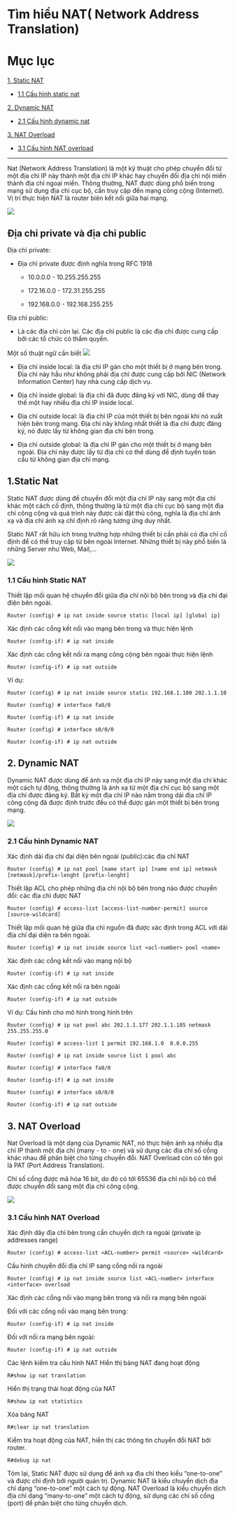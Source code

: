 # Tìm hiểu NAT( Network Address Translation)

# Mục lục 

[1. Static NAT](#1)

- [ 1.1 Cấu hình static nat](#1.1)

[2. Dynamic NAT](#2)

- [2.1 Cấu hình dynamic nat](#2.1)

[3. NAT Overload](#3)

- [3.1 Cấu hình NAT overload ](#3.1)


---

Nat (Network Address Translation) là một kỹ thuật cho phép chuyển đổi từ một địa chỉ IP này thành một địa chỉ IP khác hay chuyển đổi địa chỉ nội miền thành địa chỉ ngoại miền. Thông thường, NAT được dùng phổ biến trong mạng sử dụng địa chỉ cục bộ, cần truy cập đến mạng công cộng (Internet). Vị trí thực hiện NAT là router biên kết nối giữa hai mạng.

![](natimg/nat.png)

## Địa chỉ private và địa chỉ public
Địa chỉ private:
- Địa chỉ private được định nghĩa trong RFC 1918

    - 10.0.0.0 - 10.255.255.255

    - 172.16.0.0 - 172.31.255.255

    - 192.168.0.0 - 192.168.255.255

Địa chỉ public:
- Là các địa chỉ còn lại. Các địa chỉ public là các địa chỉ được cung cấp bởi các tổ chức có thẩm quyền.


Một số thuật ngữ cần biết
![](natimg/detail.png)

- Địa chỉ inside local: là địa chỉ IP gán cho một thiết bị ở mạng bên trong. Địa chỉ này hầu như không phải địa chỉ được cung cấp bởi NIC (Network Information Center) hay nhà cung cấp dịch vụ.

- Địa chỉ inside global: là địa chỉ đã được đăng ký với NIC, dùng để thay thế một hay nhiều địa chỉ IP inside local.

- Địa chỉ outside local: là địa chỉ IP của một thiết bị bên ngoài khi nó xuất hiện bên trong mạng. Địa chỉ này không nhất thiết là địa chỉ được đăng ký, nó được lấy từ không gian địa chỉ bên trong.

- Địa chỉ outside global: là địa chỉ IP gán cho một thiết bị ở mạng bên ngoài. Địa chỉ này được lấy từ địa chỉ có thể dùng để định tuyến toàn cầu từ không gian địa chỉ mạng.


## <a name="1"> 1.Static Nat </a>
Static NAT được dùng để chuyển đổi một địa chỉ IP này sang một địa chỉ khác một cách cố định, thông thường là từ một địa chỉ cục bộ sang một địa chỉ công cộng và quá trình này được cài đặt thủ công, nghĩa là địa chỉ ánh xạ và địa chỉ ánh xạ chỉ định rõ ràng tương ứng duy nhất.

Static NAT rất hữu ích trong trường hợp những thiết bị cần phải có địa chỉ cố định để có thể truy cập từ bên ngoài Internet. Những thiết bị này phổ biến là những Server như Web, Mail,...

![](natimg/static.png)

<a name ="1.1"></a>
### 1.1 Cấu hình Static NAT

Thiết lập mối quan hệ chuyển đổi giữa địa chỉ nội bộ bên trong và địa chỉ đại điện bên ngoài.

`Router (config) # ip nat inside source static [local ip] [global ip]`

Xác định các cổng kết nối vào mạng bên trong và thực hiện lệnh

`Router (config-if) # ip nat inside`

Xác định các cổng kết nối ra mạng công cộng bên ngoài thực hiện lệnh

`Router (config-if) # ip nat outside`

Ví dụ:


```
Router (config) # ip nat inside source static 192.168.1.100 202.1.1.10

Router (config) # interface fa0/0

Router (config-if) # ip nat inside

Router (config) # interface s0/0/0

Router (config-if) # ip nat outside
```

<a name ="2"></a>
## 2. Dynamic NAT

Dynamic NAT được dùng để ánh xạ một địa chỉ IP này sang một địa chỉ khác một cách tự động, thông thường là ánh xạ từ một địa chỉ cục bộ sang một địa chỉ được đăng ký. Bất kỳ một địa chỉ IP nào nằm trong dải địa chỉ IP công cộng đã được định trước đều có thể được gán một thiết bị bên trong mạng.

![](natimg/dynamic.png)

<a name ="2.1"></a>
### 2.1 Cấu hình Dynamic NAT
Xác định dải địa chỉ đại diện bên ngoài (public):các địa chỉ NAT

`Router (config) # ip nat pool [name start ip] [name end ip] netmask [netmask]/prefix-lenght [prefix-lenght]`

Thiết lập ACL cho phép những địa chỉ nội bộ bên trong nào được chuyển đổi: các địa chỉ được NAT

`Router (config) # access-list [access-list-number-permit] source [source-wildcard]`

Thiết lập mối quan hệ giữa địa chỉ nguồn đã được xác định trong ACL với dải địa chỉ đại diện ra bên ngoài.

`Router (config) # ip nat inside source list <acl-number> pool <name>`

Xác định các cổng kết nối vào mạng nội bộ

`Router (config-if) # ip nat inside`

Xác định các cổng kết nối ra bên ngoài

`Router (config-if) # ip nat outside`

Ví dụ: Cấu hình cho mô hình trong hình trên

```
Router (config) # ip nat pool abc 202.1.1.177 202.1.1.185 netmask 255.255.255.0

Router (config) # access-list 1 permit 192.168.1.0  0.0.0.255

Router (config) # ip nat inside source list 1 pool abc

Router (config) # interface fa0/0

Router (config-if) # ip nat inside

Router (config) # interface s0/0/0

Router (config-if) # ip nat outside
```

<a name ="3"></a>
## 3. NAT Overload
Nat Overload là một dạng của Dynamic NAT, nó thực hiện ánh xạ nhiều địa chỉ IP thành một địa chỉ (many - to - one) và sử dụng các địa chỉ số cổng khác nhau để phân biệt cho từng chuyển đổi. NAT Overload còn có tên gọi là PAT (Port Address Translation).

Chỉ số cổng được mã hóa 16 bit, do đó có tới 65536 địa chỉ nội bộ có thể được chuyển đổi sang một địa chỉ công cộng.

![](natimg/overload.png)


<a name ="3.1"></a>
### 3.1 Cấu hình NAT Overload
Xác định dãy địa chỉ bên trong cần chuyển dịch ra ngoài (private ip addresses range)

`Router (config) # access-list <ACL-number> permit <source> <wildcard>`

Cấu hình chuyển đổi địa chỉ IP sang cổng nối ra ngoài

`Router (config) # ip nat inside source list <ACL-number> interface <interface> overload`

Xác định các cổng nối vào mạng bên trong và nối ra mạng bên ngoài

Đối với các cổng nối vào mạng bên trong:

`Router (config-if) # ip nat inside`

Đối với nối ra mạng bên ngoài:

`Router (config-if) # ip nat outside`

Các lệnh kiểm tra cấu hình NAT
Hiển thị bảng NAT đang hoạt động

`R#show ip nat translation`

Hiển thị trạng thái hoạt động của NAT

`R#show ip nat statistics`

Xóa bảng NAT

`R#clear ip nat translation`

Kiểm tra hoạt động của NAT, hiển thị các thông tin chuyển đổi NAT bởi router.

`R#debug ip nat`

Tóm lại, Static NAT được sử dụng để ánh xạ địa chỉ theo kiểu “one-to-one” và được chỉ định bởi người quản trị. Dynamic NAT là kiểu chuyển dịch địa chỉ dạng “one-to-one” một cách tự động. NAT Overload là kiểu chuyển dịch địa chỉ dạng “many-to-one” một cách tự động, sử dụng các chỉ số cổng (port) để phân biệt cho từng chuyển dịch.